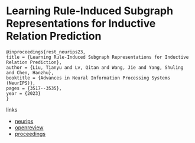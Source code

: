 # Learning Rule-Induced Subgraph Representations for Inductive Relation Prediction

```
@inproceedings{rest_neurips23,
title = {Learning Rule-Induced Subgraph Representations for Inductive Relation Prediction},
author = {Liu, Tianyu and Lv, Qitan and Wang, Jie and Yang, Shuling and Chen, Hanzhu},
booktitle = {Advances in Neural Information Processing Systems (NeurIPS)},
pages = {3517--3535},
year = {2023}
}
```

links
- [neurips](https://nips.cc/Conferences/2023/Schedule?showEvent=71668)
- [openreview](https://openreview.net/forum?id=RHDXkRPNQa)
- [proceedings](https://papers.nips.cc//paper_files/paper/2023/hash/0b06c8673ebb453e5e468f7743d8f54e-Abstract-Conference.html)
